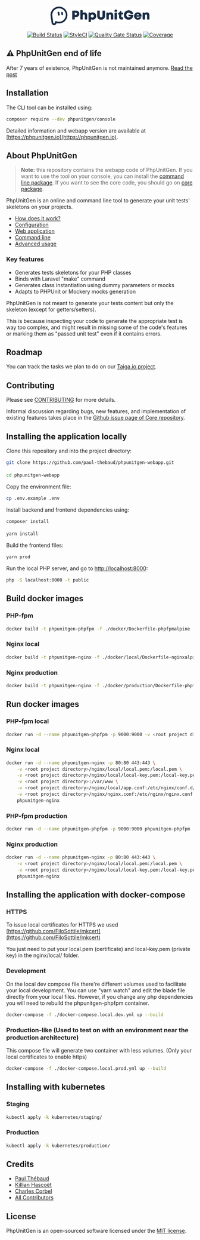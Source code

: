 <p align="center"><img src="https://raw.githubusercontent.com/paul-thebaud/phpunitgen-webapp/main/resources/svg/logo.svg?sanitize=true" alt="PhpUnitGen" height="50"></p>

<p align="center">
<a href="https://github.com/paul-thebaud/phpunitgen-webapp/actions/workflows/main.yml" target="_blank"><img src="https://github.com/paul-thebaud/phpunitgen-webapp/actions/workflows/main.yml/badge.svg" alt="Build Status"></a>
<a href="https://github.styleci.io/repos/190246860" target="_blank"><img src="https://github.styleci.io/repos/190246860/shield?branch=main&style=flat" alt="StyleCI"></a>
<a href="https://sonarcloud.io/dashboard?id=paul-thebaud_phpunitgen-webapp" target="_blank"><img src="https://sonarcloud.io/api/project_badges/measure?project=paul-thebaud_phpunitgen-webapp&metric=alert_status" alt="Quality Gate Status"></a>
<a href="https://sonarcloud.io/dashboard?id=paul-thebaud_phpunitgen-webapp" target="_blank"><img src="https://sonarcloud.io/api/project_badges/measure?project=paul-thebaud_phpunitgen-webapp&metric=coverage" alt="Coverage"></a>
</p>

## :warning: PhpUnitGen end of life

After 7 years of existence, PhpUnitGen is not maintained anymore.
[Read the post](https://github.com/paul-thebaud/phpunitgen-core/issues/32)

## Installation

The CLI tool can be installed using:
```bash
composer require --dev phpunitgen/console
```

Detailed information and webapp version are available at
[https://phpunitgen.io](https://phpunitgen.io).

## About PhpUnitGen

> **Note:** this repository contains the webapp code of PhpUnitGen. If you want to use
> the tool on your console, you can install the
> [command line package](https://github.com/paul-thebaud/phpunitgen-console). 
> If you want to see the core code, you should go on
> [core package](https://github.com/paul-thebaud/phpunitgen-core).

PhpUnitGen is an online and command line tool to generate your unit tests'
skeletons on your projects.

- [How does it work?](https://phpunitgen.io/docs#/en/how-does-it-work)
- [Configuration](https://phpunitgen.io/docs#/en/configuration)
- [Web application](https://phpunitgen.io/docs#/en/webapp)
- [Command line](https://phpunitgen.io/docs#/en/command-line)
- [Advanced usage](https://phpunitgen.io/docs#/en/advanced-usage)

### Key features

- Generates tests skeletons for your PHP classes
- Binds with Laravel "make" command
- Generates class instantiation using dummy parameters or mocks
- Adapts to PHPUnit or Mockery mocks generation

PhpUnitGen is not meant to generate your tests content but only the skeleton (except for getters/setters).

This is because inspecting your code to generate the appropriate test is
way too complex, and might result in missing some of the code's features
or marking them as "passed unit test" even if it contains errors.

## Roadmap

You can track the tasks we plan to do on our
[Taiga.io project](https://tree.taiga.io/project/paul-thebaud-phpunitgen/kanban).

## Contributing

Please see [CONTRIBUTING](CONTRIBUTING.md) for more details.

Informal discussion regarding bugs, new features, and implementation of
existing features takes place in the
[Github issue page of Core repository](https://github.com/paul-thebaud/phpunitgen-core/issues).

## Installing the application locally

Clone this repository and into the project directory:

```bash
git clone https://github.com/paul-thebaud/phpunitgen-webapp.git

cd phpunitgen-webapp
```

Copy the environment file:

```bash
cp .env.example .env
```

Install backend and frontend dependencies using:

```bash
composer install

yarn install
```

Build the frontend files:

```bash
yarn prod
```

Run the local PHP server, and go to [http://localhost:8000](http://localhost:8000):

```bash
php -S localhost:8000 -t public
```

## Build docker images

### PHP-fpm

```bash
docker build -t phpunitgen-phpfpm -f ./docker/Dockerfile-phpfpmalpine .
```

### Nginx local

```bash
docker build -t phpunitgen-nginx -f ./docker/local/Dockerfile-nginxalpine .
```

### Nginx production

```bash
docker build -t phpunitgen-nginx -f ./docker/production/Dockerfile-phpfpmalpine .
```

## Run docker images

### PHP-fpm local

```bash
docker run -d --name phpunitgen-phpfpm -p 9000:9000 -v <root project directory>:/var/wwww phpunitgen-phpfpm
```

### Nginx local
```bash
docker run -d --name phpunitgen-nginx -p 80:80 443:443 \
    -v <root project directory>/nginx/local/local.pem:/local.pem \
    -v <root project directory>/nginx/local/local-key.pem:/local-key.pem \
    -v <root project directory>:/var/www \
    -v <root project directory>/nginx/local/app.conf:/etc/nginx/conf.d/default.conf \
    -v <root project directory>/nginx/nginx.conf:/etc/nginx/nginx.conf \
    phpunitgen-nginx
```

### PHP-fpm production

```bash
docker run -d --name phpunitgen-phpfpm -p 9000:9000 phpunitgen-phpfpm
```

### Nginx production
```bash
docker run -d --name phpunitgen-nginx -p 80:80 443:443 \
    -v <root project directory>/nginx/local/local.pem:/local.pem \
    -v <root project directory>/nginx/local/local-key.pem:/local-key.pem \
    phpunitgen-nginx
```

## Installing the application with docker-compose

### HTTPS

To issue local certificates for HTTPS we used [https://github.com/FiloSottile/mkcert](https://github.com/FiloSottile/mkcert)

You just need to put your local.pem (certificate) and local-key.pem (private key) in the nginx/local/ folder.

### Development

On the local dev compose file there're different volumes used to facilitate your local development.
You can use "yarn watch" and edit the blade file directly from your local files.
However, if you change any php dependencies you will need to rebuild the phpunitgen-phpfpm container.

```bash
docker-compose -f ./docker-compose.local.dev.yml up --build
```

### Production-like (Used to test on with an environment near the production architecture)

This compose file will generate two container with less volumes. (Only your local certificates to enable https)

```bash
docker-compose -f ./docker-compose.local.prod.yml up --build
```

## Installing with kubernetes

### Staging

```bash
kubectl apply -k kubernetes/staging/
```

### Production

```bash
kubectl apply -k kubernetes/production/
```

## Credits

- [Paul Thébaud](https://github/paul-thebaud)
- [Killian Hascoët](https://github.com/KillianH)
- [Charles Corbel](https://dribbble.com/CorbelC)
- [All Contributors](https://github.com/paul-thebaud/phpunitgen-core/graphs/contributors)

## License

PhpUnitGen is an open-sourced software licensed under the
[MIT license](https://opensource.org/licenses/MIT).
